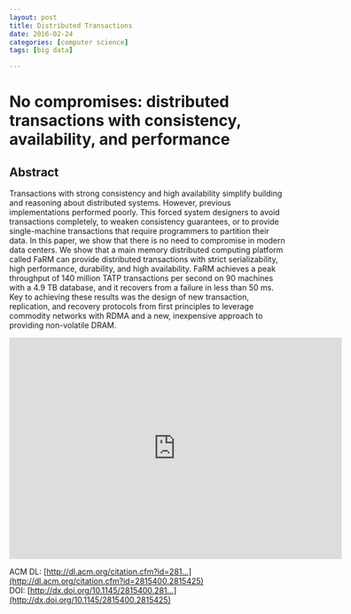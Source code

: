 ```yaml
---
layout: post
title: Distributed Transactions
date: 2016-02-24
categories: [computer science]
tags: [big data]

---
```


# No compromises: distributed transactions with consistency, availability, and performance


## Abstract

Transactions with strong consistency and high availability simplify building and reasoning about distributed systems. However, previous implementations performed poorly. This forced system designers to avoid transactions completely, to weaken consistency guarantees, or to provide single-machine transactions that require programmers to partition their data. In this paper, we show that there is no need to compromise in modern data centers. We show that a main memory distributed computing platform called FaRM can provide distributed transactions with strict serializability, high performance, durability, and high availability. FaRM achieves a peak throughput of 140 million TATP transactions per second on 90 machines with a 4.9 TB database, and it recovers from a failure in less than 50 ms. Key to achieving these results was the design of new transaction, replication, and recovery protocols from first principles to leverage commodity networks with RDMA and a new, inexpensive approach to providing non-volatile DRAM.


<iframe width="600" height="400" src="https://www.youtube.com/embed/fYrDPK_t6J8" frameborder="0" allowfullscreen></iframe>


ACM DL: [http://dl.acm.org/citation.cfm?id=281...](http://dl.acm.org/citation.cfm?id=2815400.2815425)  
DOI: [http://dx.doi.org/10.1145/2815400.281...](http://dx.doi.org/10.1145/2815400.2815425)